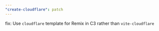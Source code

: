```yaml
---
"create-cloudflare": patch
---
```


fix: Use `cloudflare` template for Remix in C3 rather than `vite-cloudflare`
